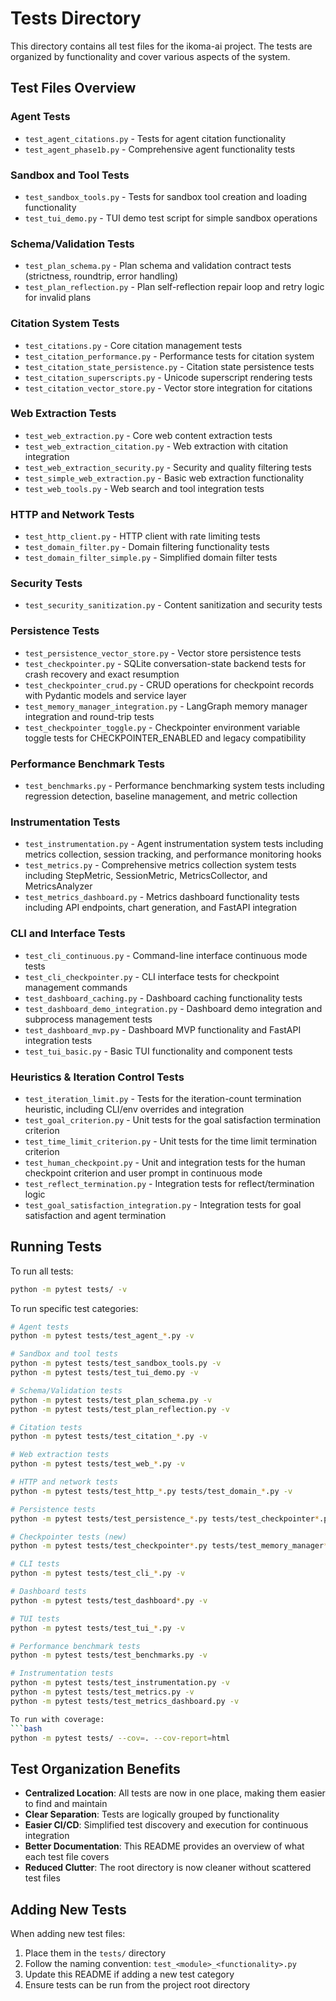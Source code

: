 # Tests Directory

This directory contains all test files for the ikoma-ai project. The tests are organized by functionality and cover various aspects of the system.

## Test Files Overview

### Agent Tests
- `test_agent_citations.py` - Tests for agent citation functionality
- `test_agent_phase1b.py` - Comprehensive agent functionality tests

### Sandbox and Tool Tests
- `test_sandbox_tools.py` - Tests for sandbox tool creation and loading functionality
- `test_tui_demo.py` - TUI demo test script for simple sandbox operations

### Schema/Validation Tests
- `test_plan_schema.py` - Plan schema and validation contract tests (strictness, roundtrip, error handling)
- `test_plan_reflection.py` - Plan self-reflection repair loop and retry logic for invalid plans

### Citation System Tests
- `test_citations.py` - Core citation management tests
- `test_citation_performance.py` - Performance tests for citation system
- `test_citation_state_persistence.py` - Citation state persistence tests
- `test_citation_superscripts.py` - Unicode superscript rendering tests
- `test_citation_vector_store.py` - Vector store integration for citations

### Web Extraction Tests
- `test_web_extraction.py` - Core web content extraction tests
- `test_web_extraction_citation.py` - Web extraction with citation integration
- `test_web_extraction_security.py` - Security and quality filtering tests
- `test_simple_web_extraction.py` - Basic web extraction functionality
- `test_web_tools.py` - Web search and tool integration tests

### HTTP and Network Tests
- `test_http_client.py` - HTTP client with rate limiting tests
- `test_domain_filter.py` - Domain filtering functionality tests
- `test_domain_filter_simple.py` - Simplified domain filter tests

### Security Tests
- `test_security_sanitization.py` - Content sanitization and security tests

### Persistence Tests
- `test_persistence_vector_store.py` - Vector store persistence tests
- `test_checkpointer.py` - SQLite conversation-state backend tests for crash recovery and exact resumption
- `test_checkpointer_crud.py` - CRUD operations for checkpoint records with Pydantic models and service layer
- `test_memory_manager_integration.py` - LangGraph memory manager integration and round-trip tests
- `test_checkpointer_toggle.py` - Checkpointer environment variable toggle tests for CHECKPOINTER_ENABLED and legacy compatibility

### Performance Benchmark Tests
- `test_benchmarks.py` - Performance benchmarking system tests including regression detection, baseline management, and metric collection

### Instrumentation Tests
- `test_instrumentation.py` - Agent instrumentation system tests including metrics collection, session tracking, and performance monitoring hooks
- `test_metrics.py` - Comprehensive metrics collection system tests including StepMetric, SessionMetric, MetricsCollector, and MetricsAnalyzer
- `test_metrics_dashboard.py` - Metrics dashboard functionality tests including API endpoints, chart generation, and FastAPI integration

### CLI and Interface Tests
- `test_cli_continuous.py` - Command-line interface continuous mode tests
- `test_cli_checkpointer.py` - CLI interface tests for checkpoint management commands
- `test_dashboard_caching.py` - Dashboard caching functionality tests
- `test_dashboard_demo_integration.py` - Dashboard demo integration and subprocess management tests
- `test_dashboard_mvp.py` - Dashboard MVP functionality and FastAPI integration tests
- `test_tui_basic.py` - Basic TUI functionality and component tests

### Heuristics & Iteration Control Tests
- `test_iteration_limit.py` - Tests for the iteration-count termination heuristic, including CLI/env overrides and integration
- `test_goal_criterion.py` - Unit tests for the goal satisfaction termination criterion
- `test_time_limit_criterion.py` - Unit tests for the time limit termination criterion
- `test_human_checkpoint.py` - Unit and integration tests for the human checkpoint criterion and user prompt in continuous mode
- `test_reflect_termination.py` - Integration tests for reflect/termination logic
- `test_goal_satisfaction_integration.py` - Integration tests for goal satisfaction and agent termination

## Running Tests

To run all tests:
```bash
python -m pytest tests/ -v
```

To run specific test categories:
```bash
# Agent tests
python -m pytest tests/test_agent_*.py -v

# Sandbox and tool tests
python -m pytest tests/test_sandbox_tools.py -v
python -m pytest tests/test_tui_demo.py -v

# Schema/Validation tests
python -m pytest tests/test_plan_schema.py -v
python -m pytest tests/test_plan_reflection.py -v

# Citation tests
python -m pytest tests/test_citation_*.py -v

# Web extraction tests
python -m pytest tests/test_web_*.py -v

# HTTP and network tests
python -m pytest tests/test_http_*.py tests/test_domain_*.py -v

# Persistence tests
python -m pytest tests/test_persistence_*.py tests/test_checkpointer*.py -v

# Checkpointer tests (new)
python -m pytest tests/test_checkpointer*.py tests/test_memory_manager*.py -v

# CLI tests
python -m pytest tests/test_cli_*.py -v

# Dashboard tests
python -m pytest tests/test_dashboard*.py -v

# TUI tests
python -m pytest tests/test_tui_*.py -v

# Performance benchmark tests
python -m pytest tests/test_benchmarks.py -v

# Instrumentation tests
python -m pytest tests/test_instrumentation.py -v
python -m pytest tests/test_metrics.py -v
python -m pytest tests/test_metrics_dashboard.py -v

To run with coverage:
```bash
python -m pytest tests/ --cov=. --cov-report=html
```

## Test Organization Benefits

- **Centralized Location**: All tests are now in one place, making them easier to find and maintain
- **Clear Separation**: Tests are logically grouped by functionality
- **Easier CI/CD**: Simplified test discovery and execution for continuous integration
- **Better Documentation**: This README provides an overview of what each test file covers
- **Reduced Clutter**: The root directory is now cleaner without scattered test files

## Adding New Tests

When adding new test files:
1. Place them in the `tests/` directory
2. Follow the naming convention: `test_<module>_<functionality>.py`
3. Update this README if adding a new test category
4. Ensure tests can be run from the project root directory 